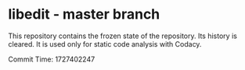 # libedit - master branch

This repository contains the frozen state of the repository.
Its history is cleared. It is used only for static code
analysis with Codacy.

Commit Time: 1727402247